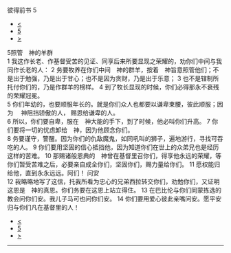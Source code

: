 ﻿





 彼得前书 5




* [<](bible/1PE04.md)
* [5](bible/1PE.md)
* [>](bible/2PE01.md)



 
5照管　神的羊群  
1 我这作长老、作基督受苦的见证、同享后来所要显现之荣耀的，劝你们中间与我同作长老的人： 
2 务要牧养在你们中间　神的群羊，按着　神旨意照管他们；不是出于勉强，乃是出于甘心；也不是因为贪财，乃是出于乐意； 
3 也不是辖制所托付你们的，乃是作群羊的榜样。 
4 到了牧长显现的时候，你们必得那永不衰残的荣耀冠冕。  
5 你们年幼的，也要顺服年长的。就是你们众人也都要以谦卑束腰，彼此顺服；因为 　神阻挡骄傲的人， 赐恩给谦卑的人。  
6 所以，你们要自卑，服在　神大能的手下，到了时候，他必叫你们升高。 
7 你们要将一切的忧虑卸给　神，因为他顾念你们。  
8 务要谨守，警醒。因为你们的仇敌魔鬼，如同吼叫的狮子，遍地游行，寻找可吞吃的人。 
9 你们要用坚固的信心抵挡他，因为知道你们在世上的众弟兄也是经历这样的苦难。 
10 那赐诸般恩典的　神曾在基督里召你们，得享他永远的荣耀，等你们暂受苦难之后，必要亲自成全你们，坚固你们，赐力量给你们。 
11 愿权能归给他，直到永永远远。阿们！ 问安  
12 我略略地写了这信，托我所看为忠心的兄弟西拉转交你们，劝勉你们，又证明这恩是　神的真恩。你们务要在这恩上站立得住。 
13 在巴比伦与你们同蒙拣选的教会问你们安。我儿子马可也问你们安。 
14 你们要用爱心彼此亲嘴问安。愿平安归与你们凡在基督里的人！ 
* [<](bible/1PE04.md)
* [5](bible/1PE.md)
* [>](bible/2PE01.md)





---









